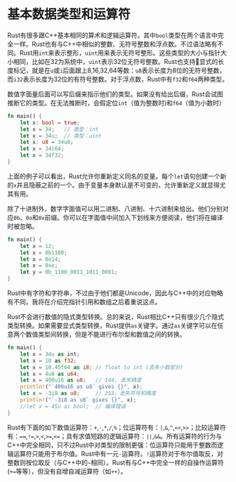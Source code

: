 # 基本数据类型和运算符

Rust有很多跟C++基本相同的算术和逻辑运算符。其中`bool`类型在两个语言中完全一样。Rust也有与C++中相似的整数、无符号整数和浮点数。不过语法略有不同。Rust用`int`来表示整形，`uint`用来表示无符号整形。这些类型的大小与指针大小相同，比如在32为系统中，`uint`表示32位无符号整数。Rust也支持显式的长度标记，就是在`u`或`i`后面跟上8,16,32,64等数：`u8`表示长度为8位的无符号整数，而`i32`表示长度为32位的有符号整数。对于浮点数，Rust中有`f32`和`f64`两种类型。

数值字面量后面可以写后缀来指示他们的类型。如果没有给出后缀，Rust会试图推断它的类型。在无法推断时，会假定位`int`（值为整数时)和`f64`（值为小数时）

```rust
fn main() {
    let x: bool = true;
    let x = 34;   // 类型：int
    let x = 34u;  // 类型：uint
    let x: u8 = 34u8;
    let x = 34i64;
    let x = 34f32;
}
```

上面的例子可以看出，Rust允许你重新定义同名的变量。每个`let`语句创建一个新的`x`并且隐蔽之前的一个。由于变量本身默认是不可变的，允许重新定义就显得尤其有用。

除了十进制外，数字字面值可以用二进制、八进制、十六进制来给出。他们分别对应`0b`、`0o`和`0x`前缀。你可以在字面值中间加入下划线来方便阅读，他们将在编译时被忽略。

```rust
fn main() {
    let x = 12;
    let x = 0b1100;
    let x = 0o14;
    let x = 0xe;
    let y = 0b_1100_0011_1011_0001;
}
```

Rust中有字符和字符串，不过由于他们都是Unicode，因此与C++中的对应物略有不同。我将在介绍完指针引用和数组之后着重说这点。

Rust不会进行数值的隐式类型转换。总的来说，Rust相比C++只有很少几个隐式类型转换。如果需要显式类型转换，Rust提供`as`关键字。通过`as`关键字可以在任意两个数值类型间转换，但是不能进行布尔型和数值之间的转换。

```rust
fn main() {
    let x = 34u as int;     
    let x = 10 as f32;      
    let x = 10.45f64 as i8; // float to int (丢失小数部分)
    let x = 4u8 as u64;     
    let x = 400u16 as u8;   // 144, 丢失精度
    println!("`400u16 as u8` gives {}", x);
    let x = -3i8 as u8;     // 253，丢失符号和精度
    println!("`-3i8 as u8` gives {}", x);
    //let x = 45u as bool;  // 编译错误
}
```

Rust有下面的如下数值运算符：`+`,`-`,`*`,`/`,`%`；位运算符有：`|`,`&`,`^`,`<<`,`>>`；比较运算符有：`==`,`!=`,`>`,`<`,`>=`,`<=`；具有求值短路的逻辑运算符：`||`,`&&`。所有运算符的行为与C++中完全相同，只不过Rust中对类型的限制更强：位运算符只能用于整数而逻辑运算符只能用于布尔值。Rust中有一元`-`运算符。`!`运算符对于布尔值取反，对整数则按位取反（与C++中的`~`相同）。Rust有与C++中完全一样的自操作运算符(`+=`等等），但没有自增自减运算符（如`++`）。